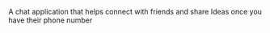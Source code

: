 A chat application that helps connect with friends and share Ideas once you have their phone number 
